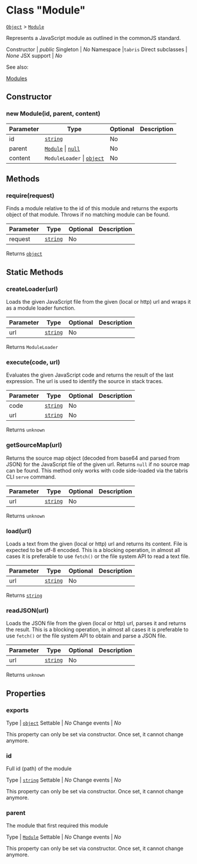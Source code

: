---
---
# Class "Module"

<span style="white-space:nowrap;">[`Object`](https://developer.mozilla.org/en-US/docs/Web/JavaScript/Reference/Global_Objects/Object)</span> > <span style="white-space:nowrap;">[`Module`](Module.md)</span>

Represents a JavaScript module as outlined in the commonJS standard.


Constructor | *public*
Singleton | *No*
Namespace |`tabris`
Direct subclasses | *None*
JSX support | *No*


See also:
  
[Modules](../modules.md)

## Constructor

### new Module(id, parent, content)

Parameter|Type|Optional|Description
-|-|-|-
id | <span style="white-space:nowrap;">[`string`](https://developer.mozilla.org/en-US/docs/Web/JavaScript/Data_structures#String_type)</span> | No | 
parent | <span style="white-space:nowrap;">[`Module`](Module.md) \| [`null`](https://developer.mozilla.org/en-US/docs/Web/JavaScript/Data_structures#Null_type)</span> | No | 
content | <span style="white-space:nowrap;">`ModuleLoader` \| [`object`](https://developer.mozilla.org/en-US/docs/Web/JavaScript/Reference/Global_Objects/Object)</span> | No | 

## Methods

### require(request)



Finds a module relative to the id of this module and returns the exports object of that module. Throws if no matching module can be found.


Parameter|Type|Optional|Description
-|-|-|-
request | <span style="white-space:nowrap;">[`string`](https://developer.mozilla.org/en-US/docs/Web/JavaScript/Data_structures#String_type)</span> | No | 


Returns <span style="white-space:nowrap;">[`object`](https://developer.mozilla.org/en-US/docs/Web/JavaScript/Reference/Global_Objects/Object)</span>

## Static Methods

### createLoader(url)



Loads the given JavaScript file from the given (local or http) url and wraps it as a module loader function.


Parameter|Type|Optional|Description
-|-|-|-
url | <span style="white-space:nowrap;">[`string`](https://developer.mozilla.org/en-US/docs/Web/JavaScript/Data_structures#String_type)</span> | No | 


Returns <span style="white-space:nowrap;">`ModuleLoader`</span>

### execute(code, url)



Evaluates the given JavaScript code and returns the result of the last expression. The url is used to identify the source in stack traces.


Parameter|Type|Optional|Description
-|-|-|-
code | <span style="white-space:nowrap;">[`string`](https://developer.mozilla.org/en-US/docs/Web/JavaScript/Data_structures#String_type)</span> | No | 
url | <span style="white-space:nowrap;">[`string`](https://developer.mozilla.org/en-US/docs/Web/JavaScript/Data_structures#String_type)</span> | No | 


Returns <span style="white-space:nowrap;">`unknown`</span>

### getSourceMap(url)



Returns the source map object (decoded from base64 and parsed from JSON) for the JavaScript file of the given url. Returns `null` if no source map can be found. This method only works with code side-loaded via the tabris CLI `serve` command.


Parameter|Type|Optional|Description
-|-|-|-
url | <span style="white-space:nowrap;">[`string`](https://developer.mozilla.org/en-US/docs/Web/JavaScript/Data_structures#String_type)</span> | No | 


Returns <span style="white-space:nowrap;">`unknown`</span>

### load(url)



Loads a text from the given (local or http) url and returns its content. File is expected to be utf-8 encoded. This is a blocking operation, in almost all cases it is preferable to use `fetch()` or the file system API to read a text file.


Parameter|Type|Optional|Description
-|-|-|-
url | <span style="white-space:nowrap;">[`string`](https://developer.mozilla.org/en-US/docs/Web/JavaScript/Data_structures#String_type)</span> | No | 


Returns <span style="white-space:nowrap;">[`string`](https://developer.mozilla.org/en-US/docs/Web/JavaScript/Data_structures#String_type)</span>

### readJSON(url)



Loads the JSON file from the given (local or http) url, parses it and returns the result. This is a blocking operation, in almost all cases it is preferable to use `fetch()` or the file system API to obtain and parse a JSON file.


Parameter|Type|Optional|Description
-|-|-|-
url | <span style="white-space:nowrap;">[`string`](https://developer.mozilla.org/en-US/docs/Web/JavaScript/Data_structures#String_type)</span> | No | 


Returns <span style="white-space:nowrap;">`unknown`</span>


## Properties

### exports



Type | <span style="white-space:nowrap;">[`object`](https://developer.mozilla.org/en-US/docs/Web/JavaScript/Reference/Global_Objects/Object)</span>
Settable | *No*
Change events | *No*




This property can only be set via constructor. Once set, it cannot change anymore.



### id


Full id (path) of the module

Type | <span style="white-space:nowrap;">[`string`](https://developer.mozilla.org/en-US/docs/Web/JavaScript/Data_structures#String_type)</span>
Settable | *No*
Change events | *No*




This property can only be set via constructor. Once set, it cannot change anymore.



### parent


The module that first required this module

Type | <span style="white-space:nowrap;">[`Module`](Module.md)</span>
Settable | *No*
Change events | *No*




This property can only be set via constructor. Once set, it cannot change anymore.



